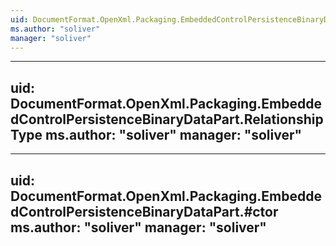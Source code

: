 ```yaml
---
uid: DocumentFormat.OpenXml.Packaging.EmbeddedControlPersistenceBinaryDataPart
ms.author: "soliver"
manager: "soliver"
---
```


---
uid: DocumentFormat.OpenXml.Packaging.EmbeddedControlPersistenceBinaryDataPart.RelationshipType
ms.author: "soliver"
manager: "soliver"
---

---
uid: DocumentFormat.OpenXml.Packaging.EmbeddedControlPersistenceBinaryDataPart.#ctor
ms.author: "soliver"
manager: "soliver"
---

